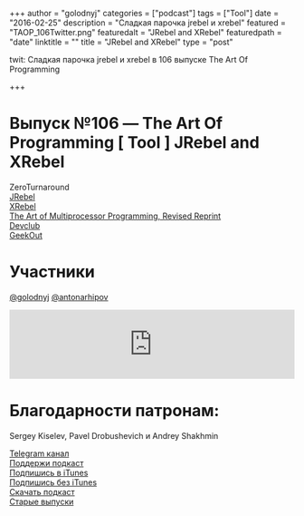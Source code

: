 +++
author = "golodnyj"
categories = ["podcast"]
tags = ["Tool"]
date = "2016-02-25"
description = "Сладкая парочка jrebel и xrebel"
featured = "TAOP_106Twitter.png"
featuredalt = "JRebel and XRebel"
featuredpath = "date"
linktitle = ""
title = "JRebel and XRebel"
type = "post"

twit: Сладкая парочка jrebel и xrebel в 106 выпуске The Art Of Programming

+++
# Выпуск №106 — The Art Of Programming [ Tool ] JRebel and XRebel

ZeroTurnaround  
[JRebel](http://jrebel.com)  
[XRebel](http://xrebel.com)  
[The Art of Multiprocessor Programming, Revised Reprint](http://bit.ly/TAOP102taomp)  
[Devclub](http://www.devclub.eu)  
[GeekOut](http://geekout.ee)  

# Участники
[@golodnyj](https://twitter.com/golodnyj/) 
[@antonarhipov](https://twitter.com/antonarhipov/)

<iframe title="Выпуск №106 — The Art Of Programming [ Tool ] JRebel and XRebel" src="https://www.podbean.com/media/player/y6zb2-5cfb61-pb?from=share&skin=1&share=1&fonts=Helvetica&download=1&version=1&skin=1&btn-skin=107" height="122" width="100%" style="border: none;" scrolling="no" data-name="pb-iframe-player"></iframe>

# Благодарности патронам: 
Sergey Kiselev, Pavel Drobushevich и Andrey Shakhmin

[Telegram канал](http://bit.ly/taoplive)  
[Поддержи подкаст](http://bit.ly/TAOPpatron)  
[Подпишись в iTunes](http://bit.ly/TAOPiTunes)  
[Подпишись без iTunes](http://bit.ly/TAOPrss)   
[Скачать подкаст](http://bit.ly/TAOP106mp3)  
[Старые выпуски](http://bit.ly/oldtaop)  